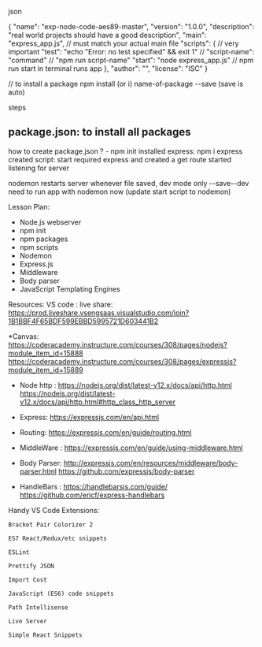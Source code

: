 json

{
  "name": "exp-node-code-aes89-master",
  "version": "1.0.0",
  "description": "real world projects should have a good description",
  "main": "express_app.js", // must match your actual main file
  "scripts": { // very important
    "test": "echo \"Error: no test specified\" && exit 1"
    // "script-name": "command" // "npm run script-name"
    "start": "node express_app.js" // npm run start in terminal runs app
  },
  "author": "",
  "license": "ISC"
}


// to install a package npm install (or i) name-of-package --save (save is auto)


steps
## package.json: to install all packages
how to create package.json ? - npm init
installed express: npm i express
created script: start
required express and created a get route
started listening for server

nodemon restarts server whenever file saved, dev mode only --save--dev
need to run app with nodemon now (update start script to nodemon)

Lesson Plan:
* Node.js webserver
* npm init
* npm packages
* npm scripts
* Nodemon
* Express.js
* Middleware
* Body parser
* JavaScript Templating Engines

Resources:
    VS code : live share:
        https://prod.liveshare.vsengsaas.visualstudio.com/join?1B1BBF4F65BDF599EBBD5995721D603441B2
        
        
*Canvas: https://coderacademy.instructure.com/courses/308/pages/nodejs?module_item_id=15888
                https://coderacademy.instructure.com/courses/308/pages/expressjs?module_item_id=15889

* Node http : https://nodejs.org/dist/latest-v12.x/docs/api/http.html
                      https://nodejs.org/dist/latest-v12.x/docs/api/http.html#http_class_http_server

* Express: https://expressjs.com/en/api.html

* Routing: https://expressjs.com/en/guide/routing.html

* MiddleWare : https://expressjs.com/en/guide/using-middleware.html

* Body Parser: http://expressjs.com/en/resources/middleware/body-parser.html
                        https://github.com/expressjs/body-parser

* HandleBars : https://handlebarsjs.com/guide/
                        https://github.com/ericf/express-handlebars
                        
                        

Handy VS Code Extensions:

    Bracket Pair Colorizer 2

    ES7 React/Redux/etc snippets

    ESLint

    Prettify JSON

    Import Cost

    JavaScript (ES6) code snippets

    Path Intellisense

    Live Server

    Simple React Snippets

                        

